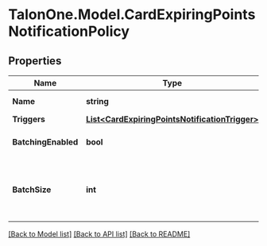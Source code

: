 # TalonOne.Model.CardExpiringPointsNotificationPolicy
## Properties

Name | Type | Description | Notes
------------ | ------------- | ------------- | -------------
**Name** | **string** | Notification name. | 
**Triggers** | [**List&lt;CardExpiringPointsNotificationTrigger&gt;**](CardExpiringPointsNotificationTrigger.md) |  | 
**BatchingEnabled** | **bool** | Indicates whether batching is activated. | [optional] [default to true]
**BatchSize** | **int** | The required size of each batch of data. This value applies only when &#x60;batchingEnabled&#x60; is &#x60;true&#x60;. | [optional] 

[[Back to Model list]](../README.md#documentation-for-models) [[Back to API list]](../README.md#documentation-for-api-endpoints) [[Back to README]](../README.md)

